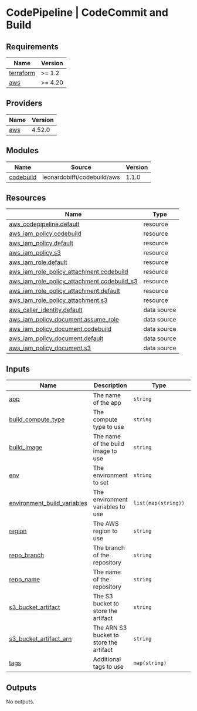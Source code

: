 # CodePipeline | CodeCommit and Build

<!-- BEGINNING OF PRE-COMMIT-TERRAFORM DOCS HOOK -->
## Requirements

| Name | Version |
|------|---------|
| <a name="requirement_terraform"></a> [terraform](#requirement\_terraform) | >= 1.2 |
| <a name="requirement_aws"></a> [aws](#requirement\_aws) | >= 4.20 |

## Providers

| Name | Version |
|------|---------|
| <a name="provider_aws"></a> [aws](#provider\_aws) | 4.52.0 |

## Modules

| Name | Source | Version |
|------|--------|---------|
| <a name="module_codebuild"></a> [codebuild](#module\_codebuild) | leonardobiffi/codebuild/aws | 1.1.0 |

## Resources

| Name | Type |
|------|------|
| [aws_codepipeline.default](https://registry.terraform.io/providers/hashicorp/aws/latest/docs/resources/codepipeline) | resource |
| [aws_iam_policy.codebuild](https://registry.terraform.io/providers/hashicorp/aws/latest/docs/resources/iam_policy) | resource |
| [aws_iam_policy.default](https://registry.terraform.io/providers/hashicorp/aws/latest/docs/resources/iam_policy) | resource |
| [aws_iam_policy.s3](https://registry.terraform.io/providers/hashicorp/aws/latest/docs/resources/iam_policy) | resource |
| [aws_iam_role.default](https://registry.terraform.io/providers/hashicorp/aws/latest/docs/resources/iam_role) | resource |
| [aws_iam_role_policy_attachment.codebuild](https://registry.terraform.io/providers/hashicorp/aws/latest/docs/resources/iam_role_policy_attachment) | resource |
| [aws_iam_role_policy_attachment.codebuild_s3](https://registry.terraform.io/providers/hashicorp/aws/latest/docs/resources/iam_role_policy_attachment) | resource |
| [aws_iam_role_policy_attachment.default](https://registry.terraform.io/providers/hashicorp/aws/latest/docs/resources/iam_role_policy_attachment) | resource |
| [aws_iam_role_policy_attachment.s3](https://registry.terraform.io/providers/hashicorp/aws/latest/docs/resources/iam_role_policy_attachment) | resource |
| [aws_caller_identity.default](https://registry.terraform.io/providers/hashicorp/aws/latest/docs/data-sources/caller_identity) | data source |
| [aws_iam_policy_document.assume_role](https://registry.terraform.io/providers/hashicorp/aws/latest/docs/data-sources/iam_policy_document) | data source |
| [aws_iam_policy_document.codebuild](https://registry.terraform.io/providers/hashicorp/aws/latest/docs/data-sources/iam_policy_document) | data source |
| [aws_iam_policy_document.default](https://registry.terraform.io/providers/hashicorp/aws/latest/docs/data-sources/iam_policy_document) | data source |
| [aws_iam_policy_document.s3](https://registry.terraform.io/providers/hashicorp/aws/latest/docs/data-sources/iam_policy_document) | data source |

## Inputs

| Name | Description | Type | Default | Required |
|------|-------------|------|---------|:--------:|
| <a name="input_app"></a> [app](#input\_app) | The name of the app | `string` | n/a | yes |
| <a name="input_build_compute_type"></a> [build\_compute\_type](#input\_build\_compute\_type) | The compute type to use | `string` | `"BUILD_GENERAL1_SMALL"` | no |
| <a name="input_build_image"></a> [build\_image](#input\_build\_image) | The name of the build image to use | `string` | `"aws/codebuild/standard:5.0"` | no |
| <a name="input_env"></a> [env](#input\_env) | The environment to set | `string` | n/a | yes |
| <a name="input_environment_build_variables"></a> [environment\_build\_variables](#input\_environment\_build\_variables) | The environment variables to use | `list(map(string))` | `[]` | no |
| <a name="input_region"></a> [region](#input\_region) | The AWS region to use | `string` | `"us-east-1"` | no |
| <a name="input_repo_branch"></a> [repo\_branch](#input\_repo\_branch) | The branch of the repository | `string` | n/a | yes |
| <a name="input_repo_name"></a> [repo\_name](#input\_repo\_name) | The name of the repository | `string` | n/a | yes |
| <a name="input_s3_bucket_artifact"></a> [s3\_bucket\_artifact](#input\_s3\_bucket\_artifact) | The S3 bucket to store the artifact | `string` | n/a | yes |
| <a name="input_s3_bucket_artifact_arn"></a> [s3\_bucket\_artifact\_arn](#input\_s3\_bucket\_artifact\_arn) | The ARN S3 bucket to store the artifact | `string` | n/a | yes |
| <a name="input_tags"></a> [tags](#input\_tags) | Additional tags to use | `map(string)` | `{}` | no |

## Outputs

No outputs.
<!-- END OF PRE-COMMIT-TERRAFORM DOCS HOOK -->
